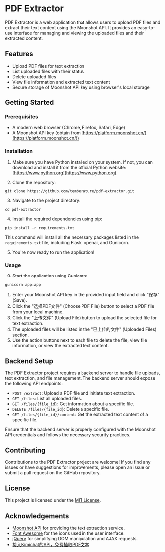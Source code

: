 # PDF Extractor

PDF Extractor is a web application that allows users to upload PDF files and extract their text content using the Moonshot API. It provides an easy-to-use interface for managing and viewing the uploaded files and their extracted content.

## Features

- Upload PDF files for text extraction
- List uploaded files with their status
- Delete uploaded files
- View file information and extracted text content
- Secure storage of Moonshot API key using browser's local storage

## Getting Started

### Prerequisites

- A modern web browser (Chrome, Firefox, Safari, Edge)
- A Moonshot API key (obtain from [https://platform.moonshot.cn/](https://platform.moonshot.cn/))

### Installation

1. Make sure you have Python installed on your system. If not, you can download and install it from the official Python website: [https://www.python.org](https://www.python.org)

2. Clone the repository: 

```
git clone https://github.com/temberature/pdf-extractor.git
```

3. Navigate to the project directory:

```
cd pdf-extractor
```

4. Install the required dependencies using pip:

```
pip install -r requirements.txt
```

This command will install all the necessary packages listed in the `requirements.txt` file, including Flask, openai, and Gunicorn.

5. You're now ready to run the application!

### Usage

0. Start the application using Gunicorn:

```
gunicorn app:app
```

1. Enter your Moonshot API key in the provided input field and click "保存" (Save).
2. Click the "选择PDF文件" (Choose PDF File) button to select a PDF file from your local machine.
3. Click the "上传文件" (Upload File) button to upload the selected file for text extraction.
4. The uploaded files will be listed in the "已上传的文件" (Uploaded Files) section.
5. Use the action buttons next to each file to delete the file, view file information, or view the extracted text content.

## Backend Setup

The PDF Extractor project requires a backend server to handle file uploads, text extraction, and file management. The backend server should expose the following API endpoints:

- `POST /extract`: Upload a PDF file and initiate text extraction.
- `GET /files`: List all uploaded files.
- `GET /files/{file_id}`: Get information about a specific file.
- `DELETE /files/{file_id}`: Delete a specific file.
- `GET /files/{file_id}/content`: Get the extracted text content of a specific file.

Ensure that the backend server is properly configured with the Moonshot API credentials and follows the necessary security practices.

## Contributing

Contributions to the PDF Extractor project are welcome! If you find any issues or have suggestions for improvements, please open an issue or submit a pull request on the GitHub repository.

## License

This project is licensed under the [MIT License](LICENSE).

## Acknowledgements

- [Moonshot API](https://platform.moonshot.cn/) for providing the text extraction service.
- [Font Awesome](https://fontawesome.com/) for the icons used in the user interface.
- [jQuery](https://jquery.com/) for simplifying DOM manipulation and AJAX requests.
- [接入Kimichat的API，免费抽取PDF文本](https://mp.weixin.qq.com/s/BkIfl_RLnBO_NnF4I0ylmA)